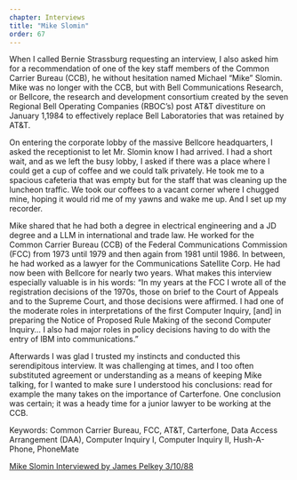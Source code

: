 ```yaml
---
chapter: Interviews
title: "Mike Slomin"
order: 67
---
```


When I called Bernie Strassburg requesting an interview, I also asked him for a recommendation of one of the key staff members of the Common Carrier Bureau (CCB), he without hesitation named Michael “Mike” Slomin. Mike was no longer with the CCB, but with Bell Communications Research, or Bellcore, the research and development consortium created by the seven Regional Bell Operating Companies (RBOC’s) post AT&T divestiture on January 1,1984 to effectively replace Bell Laboratories that was retained by AT&T.

On entering the corporate lobby of the massive Bellcore headquarters, I asked the receptionist to let Mr. Slomin know I had arrived. I had a short wait, and as we left the busy lobby, I asked if there was a place where I could get a cup of coffee and we could talk privately. He took me to a spacious cafeteria that was empty but for the staff that was cleaning up the luncheon traffic. We took our coffees to a vacant corner where I chugged mine, hoping it would rid me of my yawns and wake me up. And I set up my recorder.

Mike shared that he had both a degree in electrical engineering and a JD degree and a LLM in international and trade law. He worked for the Common Carrier Bureau (CCB) of the Federal Communications Commission (FCC) from 1973 until 1979 and then again from 1981 until 1986. In between, he had worked as a lawyer for the Communications Satellite Corp. He had now been with Bellcore for nearly two years. What makes this interview especially valuable is in his words: “In my years at the FCC I wrote all of the registration decisions of the 1970s, those on brief to the Court of Appeals and to the Supreme Court, and those decisions were affirmed. I had one of the moderate roles in interpretations of the first Computer Inquiry, [and] in preparing the Notice of Proposed Rule Making of the second Computer Inquiry… I also had major roles in policy decisions having to do with the entry of IBM into communications.”

Afterwards I was glad I trusted my instincts and conducted this serendipitous interview. It was challenging at times, and I too often substituted agreement or understanding as a means of keeping Mike talking, for I wanted to make sure I understood his conclusions: read for example the many takes on the importance of Carterfone. One conclusion was certain; it was a heady time for a junior lawyer to be working at the CCB.

Keywords: Common Carrier Bureau, FCC, AT&T, Carterfone, Data Access Arrangement (DAA), Computer Inquiry I, Computer Inquiry II, Hush-A-Phone, PhoneMate

[Mike Slomin Interviewed by James Pelkey 3/10/88](https://archive.computerhistory.org/resources/access/text/2017/09/102740208-05-01-acc.pdf)

